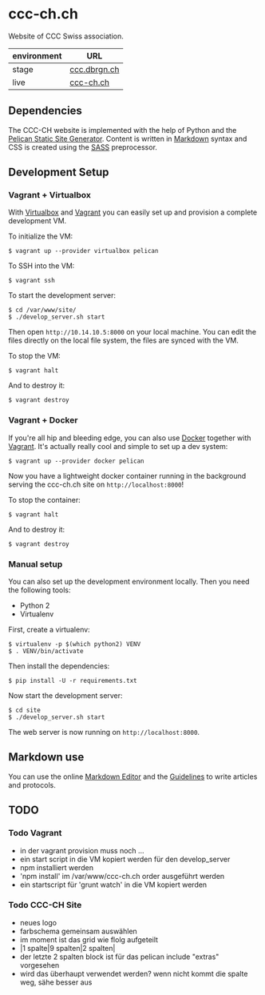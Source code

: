 # ccc-ch.ch

Website of CCC Swiss association.

|environment | URL|
|---|---|
|stage|[ccc.dbrgn.ch](http://ccc.dbrgn.ch/)|
|live|[ccc-ch.ch](http://ccc-ch.ch/)|


## Dependencies

The CCC-CH website is implemented with the help of Python and the [Pelican
Static Site Generator][pelican]. Content is written in [Markdown][markdown]
syntax and CSS is created using the [SASS][sass] preprocessor.


## Development Setup

### Vagrant + Virtualbox

With [Virtualbox][virtualbox] and [Vagrant][vagrant] you can easily set up and
provision a complete development VM.

To initialize the VM:

    $ vagrant up --provider virtualbox pelican

To SSH into the VM:

    $ vagrant ssh

To start the development server:

    $ cd /var/www/site/
    $ ./develop_server.sh start

Then open `http://10.14.10.5:8000` on your local machine. You can edit the files
directly on the local file system, the files are synced with the VM.

To stop the VM:

    $ vagrant halt

And to destroy it:

    $ vagrant destroy

### Vagrant + Docker

If you're all hip and bleeding edge, you can also use [Docker][docker] together
with [Vagrant][vagrant]. It's actually really cool and simple to set up a dev
system:

    $ vagrant up --provider docker pelican

Now you have a lightweight docker container running in the background serving
the ccc-ch.ch site on `http://localhost:8000`!

To stop the container:

    $ vagrant halt

And to destroy it:

    $ vagrant destroy

### Manual setup

You can also set up the development environment locally. Then you need the
following tools:

* Python 2
* Virtualenv

First, create a virtualenv:

    $ virtualenv -p $(which python2) VENV
    $ . VENV/bin/activate

Then install the dependencies:

    $ pip install -U -r requirements.txt

Now start the development server:

    $ cd site
    $ ./develop_server.sh start

The web server is now running on `http://localhost:8000`.


## Markdown use

You can use the online [Markdown Editor][markdown-editor] and the
[Guidelines](#) to write articles and protocols.


## TODO

### Todo Vagrant

* in der vagrant provision muss noch  ...
 * ein start script in die VM kopiert werden für den develop_server
 * npm installiert werden
 * 'npm install' im /var/www/ccc-ch.ch order ausgeführt werden
 * ein startscript für 'grunt watch' in die VM kopiert werden

### Todo CCC-CH Site

* neues logo
* farbschema gemeinsam auswählen
* im moment ist das grid wie flolg aufgeteilt 
 * |1 spalte|9 spalten|2 spalten|
 * der letzte 2 spalten block ist für das pelican include "extras" vorgesehen
 * wird das überhaupt verwendet werden? wenn nicht kommt die spalte weg, sähe besser aus


[pelican]: http://blog.getpelican.com/
[virtualbox]: https://www.virtualbox.org/
[vagrant]: http://www.vagrantup.com/
[docker]: https://www.docker.com/
[sass]: http://sass-lang.com/
[markdown]: https://daringfireball.net/projects/markdown/syntax
[markdown-editor]: http://jbt.github.io/markdown-editor/
